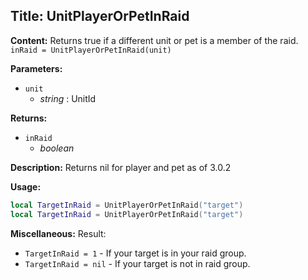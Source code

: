 ## Title: UnitPlayerOrPetInRaid

**Content:**
Returns true if a different unit or pet is a member of the raid.
`inRaid = UnitPlayerOrPetInRaid(unit)`

**Parameters:**
- `unit`
  - *string* : UnitId

**Returns:**
- `inRaid`
  - *boolean*

**Description:**
Returns nil for player and pet as of 3.0.2

**Usage:**
```lua
local TargetInRaid = UnitPlayerOrPetInRaid("target")
local TargetInRaid = UnitPlayerOrPetInRaid("target")
```

**Miscellaneous:**
Result:
- `TargetInRaid = 1` - If your target is in your raid group.
- `TargetInRaid = nil` - If your target is not in raid group.